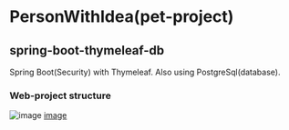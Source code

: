 # PersonWithIdea(pet-project)
## spring-boot-thymeleaf-db
Spring Boot(Security) with Thymeleaf. Also using PostgreSql(database).
### Web-project structure
![image](https://user-images.githubusercontent.com/78481227/109432140-7f611180-7a12-11eb-8532-1e5817356d4c.png)
[image](https://user-images.githubusercontent.com/78481227/109432102-49bc2880-7a12-11eb-8264-2bbfb4fd4d32.png)

